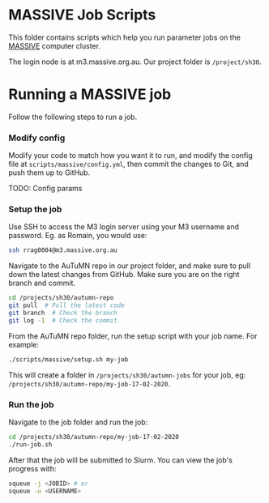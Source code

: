 # MASSIVE Job Scripts

This folder contains scripts which help you run parameter jobs on the [MASSIVE](https://www.monash.edu/research/infrastructure/platforms-pages/massive) computer cluster.

The login node is at m3.massive.org.au. Our project folder is `/project/sh30`.

# Running a MASSIVE job

Follow the following steps to run a job.

### Modify config

Modify your code to match how you want it to run, and modify the config file at `scripts/massive/config.yml`, then commit the changes to Git, and push them up to GitHub.

TODO: Config params

### Setup the job

Use SSH to access the M3 login server using your M3 username and password. Eg. as Romain, you would use:

```bash
ssh rrag0004@m3.massive.org.au
```

Navigate to the AuTuMN repo in our project folder, and make sure to pull down the latest changes from GitHub. Make sure you are on the right branch and commit.

```bash
cd /projects/sh30/autumn-repo
git pull  # Pull the latest code
git branch  # Check the branch
git log -1  # Check the commit
```

From the AuTuMN repo folder, run the setup script with your job name. For example:

```bash
./scripts/massive/setup.sh my-job
```

This will create a folder in `/projects/sh30/autumn-jobs` for your job, eg: `/projects/sh30/autumn-repo/my-job-17-02-2020`.

### Run the job

Navigate to the job folder and run the job:

```bash
cd /projects/sh30/autumn-repo/my-job-17-02-2020
./run-job.sh
```

After that the job will be submitted to Slurm. You can view the job's progress with:

```bash
squeue -j <JOBID> # or
squeue -u <USERNAME>
```
